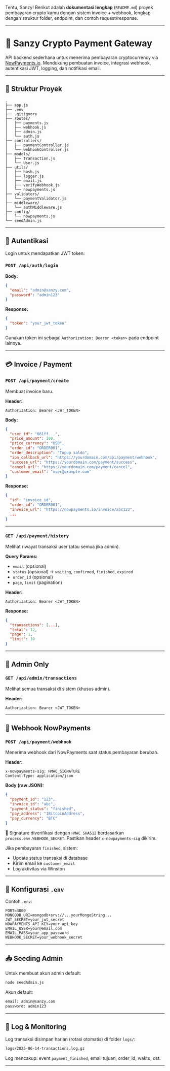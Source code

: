 Tentu, Sanzy! Berikut adalah **dokumentasi lengkap** (`README.md`) proyek pembayaran crypto kamu dengan sistem invoice + webhook, lengkap dengan struktur folder, endpoint, dan contoh request/response.

---

# 💸 Sanzy Crypto Payment Gateway

API backend sederhana untuk menerima pembayaran cryptocurrency via [NowPayments.io](https://nowpayments.io). Mendukung pembuatan invoice, integrasi webhook, autentikasi JWT, logging, dan notifikasi email.

---

## 📂 Struktur Proyek

```
.
├── app.js
├── .env
├── .gitignore
├── routes/
│   ├── payments.js
│   ├── webhook.js
│   ├── admin.js
│   └── auth.js
├── controllers/
│   ├── paymentController.js
│   └── webhookController.js
├── models/
│   ├── Transaction.js
│   └── User.js
├── utils/
│   ├── hash.js
│   ├── logger.js
│   ├── email.js
│   ├── verifyWebhook.js
│   └── nowpayments.js
├── validators/
│   └── paymentValidator.js
├── middleware/
│   └── authMiddleware.js
├── config/
│   └── nowpayments.js
└── seedAdmin.js
```

---

## 🔐 Autentikasi

Login untuk mendapatkan JWT token:

### `POST /api/auth/login`

**Body:**

```json
{
  "email": "admin@sanzy.com",
  "password": "admin123"
}
```

**Response:**

```json
{
  "token": "your_jwt_token"
}
```

Gunakan token ini sebagai `Authorization: Bearer <token>` pada endpoint lainnya.

---

## 💳 Invoice / Payment

### `POST /api/payment/create`

Membuat invoice baru.

**Header:**

```
Authorization: Bearer <JWT_TOKEN>
```

**Body:**

```json
{
  "user_id": "661ff...",
  "price_amount": 100,
  "price_currency": "USD",
  "order_id": "ORDER001",
  "order_description": "Topup saldo",
  "ipn_callback_url": "https://yourdomain.com/api/payment/webhook",
  "success_url": "https://yourdomain.com/payment/success",
  "cancel_url": "https://yourdomain.com/payment/cancel",
  "customer_email": "user@example.com"
}
```

**Response:**

```json
{
  "id": "invoice_id",
  "order_id": "ORDER001",
  "invoice_url": "https://nowpayments.io/invoice/abc123",
  ...
}
```

---

### `GET /api/payment/history`

Melihat riwayat transaksi user (atau semua jika admin).

**Query Params:**

* `email` (opsional)
* `status` (opsional) → `waiting`, `confirmed`, `finished`, `expired`
* `order_id` (opsional)
* `page`, `limit` (pagination)

**Header:**

```
Authorization: Bearer <JWT_TOKEN>
```

**Response:**

```json
{
  "transactions": [...],
  "total": 12,
  "page": 1,
  "limit": 10
}
```

---

## 🧾 Admin Only

### `GET /api/admin/transactions`

Melihat semua transaksi di sistem (khusus admin).

**Header:**

```
Authorization: Bearer <JWT_TOKEN>
```

---

## 🔁 Webhook NowPayments

### `POST /api/payment/webhook`

Menerima webhook dari NowPayments saat status pembayaran berubah.

**Header:**

```
x-nowpayments-sig: HMAC_SIGNATURE
Content-Type: application/json
```

**Body (raw JSON):**

```json
{
  "payment_id": "123",
  "invoice_id": "abc",
  "payment_status": "finished",
  "pay_address": "1BitcoinAddress",
  "pay_currency": "BTC"
}
```

📌 Signature diverifikasi dengan `HMAC SHA512` berdasarkan `process.env.WEBHOOK_SECRET`. Pastikan header `x-nowpayments-sig` dikirim.

Jika pembayaran `finished`, sistem:

* Update status transaksi di database
* Kirim email ke `customer_email`
* Log aktivitas via Winston

---

## 🔧 Konfigurasi `.env`

Contoh `.env`:

```
PORT=3000
MONGODB_URI=mongodb+srv://...yourMongoString...
JWT_SECRET=your_jwt_secret
NOWPAYMENTS_API_KEY=your_api_key
EMAIL_USER=your@email.com
EMAIL_PASS=your_app_password
WEBHOOK_SECRET=your_webhook_secret
```

---

## 📥 Seeding Admin

Untuk membuat akun admin default:

```bash
node seedAdmin.js
```

Akun default:

```bash
email: admin@sanzy.com
password: admin123
```

---

## 🧾 Log & Monitoring

Log transaksi disimpan harian (rotasi otomatis) di folder `logs/`:

```bash
logs/2025-06-14-transactions.log.gz
```

Log mencakup: event `payment_finished`, email tujuan, order\_id, waktu, dst.

---

